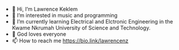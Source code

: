 - 👋 Hi, I’m Lawrence Keklem
- 👀 I’m interested in music and programming
- 🌱 I’m currently learning Electrical and Elctronic Engineering in the Kwame Nkrumah University of Science and Technology.
- 💞️ God loves everyone
- 📫 How to reach me https://bio.link/lawrencenz

<!---
miyevu/miyevu is a ✨ special ✨ repository because its `README.md` (this file) appears on your GitHub profile.
You can click the Preview link to take a look at your changes.
--->

